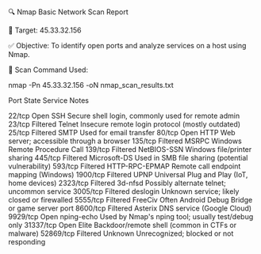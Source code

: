 🔍 Nmap Basic Network Scan Report

🎯 Target: 45.33.32.156

✅ Objective:
To identify open ports and analyze services on a host using Nmap.




📂 Scan Command Used:

nmap -Pn 45.33.32.156 -oN nmap_scan_results.txt



Port	    State	           Service	Notes

22/tcp   	Open	           SSH	Secure shell login, commonly used for remote admin
23/tcp   	Filtered	       Telnet	Insecure remote login protocol (mostly outdated)
25/tcp   	Filtered	       SMTP	Used for email transfer
80/tcp	  Open	           HTTP	Web server; accessible through a browser
135/tcp	  Filtered	       MSRPC	Windows Remote Procedure Call
139/tcp	  Filtered	       NetBIOS-SSN	Windows file/printer sharing
445/tcp 	Filtered	       Microsoft-DS	Used in SMB file sharing (potential vulnerability)
593/tcp	  Filtered         HTTP-RPC-EPMAP	Remote call endpoint mapping (Windows)
1900/tcp	Filtered	       UPNP	Universal Plug and Play (IoT, home devices)
2323/tcp	Filtered	       3d-nfsd	Possibly alternate telnet; uncommon service
3005/tcp	Filtered	       deslogin	Unknown service; likely closed or firewalled
5555/tcp	Filtered	       FreeCiv	Often Android Debug Bridge or game server port
8600/tcp	Filtered	       Asterix	DNS service (Google Cloud)
9929/tcp	Open	           nping-echo	Used by Nmap's nping tool; usually test/debug only
31337/tcp	Open	           Elite	Backdoor/remote shell (common in CTFs or malware)
52869/tcp	Filtered	       Unknown	Unrecognized; blocked or not responding



